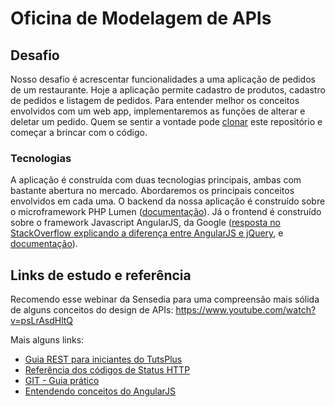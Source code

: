 # Oficina de Modelagem de APIs

## Desafio
Nosso desafio é acrescentar funcionalidades a uma aplicação de pedidos de um restaurante. Hoje a aplicação permite cadastro
de produtos, cadastro de pedidos e listagem de pedidos. Para entender melhor os conceitos envolvidos com um web app,
implementaremos as funções de alterar e deletar um pedido. Quem se sentir a vontade pode [clonar](http://rogerdudler.github.io/git-guide/index.pt_BR.html) este repositório e começar a brincar com o código.

### Tecnologias
A aplicação é construída com duas tecnologias principais, ambas com bastante abertura no mercado. Abordaremos os principais conceitos envolvidos em cada uma. O backend da nossa aplicação é construído sobre o microframework PHP Lumen ([documentação](https://lumen.laravel.com/docs/5.2/routing)). Já o frontend é construído sobre o framework Javascript AngularJS, da Google ([resposta no StackOverflow explicando a diferença entre AngularJS e jQuery](http://pt.stackoverflow.com/a/21531), e [documentação](https://docs.angularjs.org/tutorial/step_02)). 

## Links de estudo e referência
Recomendo esse webinar da Sensedia para uma compreensão mais sólida de alguns conceitos do design de APIs: https://www.youtube.com/watch?v=psLrAsdHltQ

Mais alguns links:
- [Guia REST para iniciantes do TutsPlus](http://code.tutsplus.com/pt/tutorials/a-beginners-guide-to-http-and-rest--net-16340)
- [Referência dos códigos de Status HTTP](http://www.restapitutorial.com/httpstatuscodes.html#)
- [GIT - Guia prático ](http://rogerdudler.github.io/git-guide/index.pt_BR.html)
- [Entendendo conceitos do AngularJS](http://www.brenoqueiroz.com.br/angularjs-para-iniciantes/)
